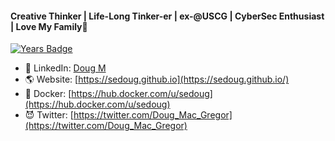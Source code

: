 #### Creative Thinker | Life-Long Tinker-er | ex-@USCG | CyberSec Enthusiast | Love My Family👋

<!--- [![Commits Badge](https://badges.pufler.dev/commits/all/sedoug)](https://badges.pufler.dev)
[![Repos Badge](https://badges.pufler.dev/repos/sedoug)](https://badges.pufler.dev) --->
[![Years Badge](https://badges.pufler.dev/years/sedoug)](https://badges.pufler.dev)

- 🦝️ LinkedIn: [Doug M](https://www.linkedin.com/in/sedoug/)
- 🌎 Website: [https://sedoug.github.io](https://sedoug.github.io/)
- 🐳 Docker: [https://hub.docker.com/u/sedoug](https://hub.docker.com/u/sedoug)
- 😈 Twitter: [https://twitter.com/Doug_Mac_Gregor](https://twitter.com/Doug_Mac_Gregor)
